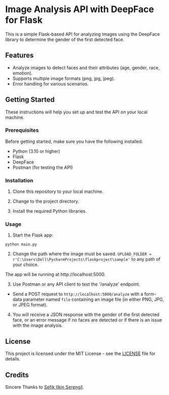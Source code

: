 # Image Analysis API with DeepFace for Flask 

This is a simple Flask-based API for analyzing images using the DeepFace library to determine the gender of the first detected face. 

## Features
- Analyze images to detect faces and their attributes (age, gender, race, emotion).
- Supports multiple image formats (png, jpg, jpeg).
- Error handling for various scenarios.

## Getting Started

These instructions will help you set up and test the API on your local machine.

### Prerequisites

Before getting started, make sure you have the following installed:

- Python (3.10 or higher)
- Flask
- DeepFace
- Postman (for testing the API)

### Installation

1. Clone this repository to your local machine.

2. Change to the project directory.

3. Install the required Python libraries. 


### Usage

1. Start the Flask app:

```python main.py```  

2. Change the path where the image must be saved.
```UPLOAD_FOLDER = r'C:\Users\Dell\PycharmProjects\flaskproject\sample'``` to any path of your choice.

The app will be running at http://localhost:5000.

3. Use Postman or any API client to test the '/analyze' endpoint.

- Send a POST request to `http://localhost:5000/analyze` with a form-data parameter named `file` containing an image file (in either PNG, JPG, or JPEG format).

4. You will receive a JSON response with the gender of the first detected face, or an error message if no faces are detected or if there is an issue with the image analysis.

## License

This project is licensed under the MIT License - see the [LICENSE](LICENSE) file for details.




## Credits
Sincere Thanks to [Sefik Ilkin Serengil](https://github.com/serengil).
